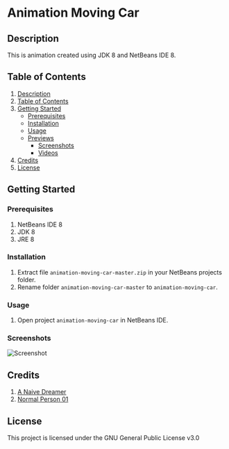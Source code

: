 # Animation Moving Car

## Description

This is animation created using JDK 8 and NetBeans IDE 8.

## Table of Contents

1. [Description](#description)
2. [Table of Contents](#table-of-contents)
3. [Getting Started](#getting-started)
   - [Prerequisites](#prerequisites)
   - [Installation](#installation)
   - [Usage](#usage)
   - [Previews](#previews)
     - [Screenshots](#screenshots)
     - [Videos](#videos)
4. [Credits](#credits)
5. [License](#license)


## Getting Started

### Prerequisites

1. NetBeans IDE 8
2. JDK 8
3. JRE 8

### Installation

1. Extract file ```animation-moving-car-master.zip``` in your NetBeans projects folder.
2. Rename folder ```animation-moving-car-master``` to ```animation-moving-car```.

### Usage

1. Open project ```animation-moving-car``` in NetBeans IDE.

### Screenshots

![Screenshot](https://justanaivedreamer.files.wordpress.com/2019/03/capture12.png)

## Credits

1. [A Naive Dreamer](https://github.com/A-Naive-Dreamer)
2. [Normal Person 01](https://github.com/NormalPerson01)

## License

This project is licensed under the GNU General Public License v3.0
